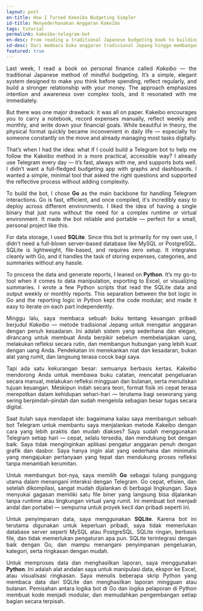 ```yaml
---
layout: post
en-title: How I Turned Kakeibo Budgeting Simpler
id-title: Menyederhanakan Anggaran Kakeibo
tags: tutorial
permalink: kakeibo-telegram-bot
en-desc: From reading a traditional Japanese budgeting book to building a digital companion that fits in my pocket.
id-desc: Dari membaca buku anggaran tradisional Jepang hingga membangun pendamping digital yang bisa dibawa ke mana-mana.
featured: true
---
```


<div style="text-align: justify;" data-lang="en">
  <p>Last week, I read a book on personal finance called <em>Kakeibo</em> — the traditional Japanese method of mindful budgeting. It’s a simple, elegant system designed to make you think before spending, reflect regularly, and build a stronger relationship with your money. The approach emphasizes intention and awareness over complex tools, and it resonated with me immediately.</p>

  <p>But there was one major drawback: it was all on paper. Kakeibo encourages you to carry a notebook, record expenses manually, reflect weekly and monthly, and write down your financial goals. While beautiful in theory, the physical format quickly became inconvenient in daily life — especially for someone constantly on the move and already managing most tasks digitally.</p>

  <p>That’s when I had the idea: what if I could build a Telegram bot to help me follow the Kakeibo method in a more practical, accessible way? I already use Telegram every day — it’s fast, always with me, and supports bots well. I didn’t want a full-fledged budgeting app with graphs and dashboards. I wanted a simple, minimal tool that asked the right questions and supported the reflective process without adding complexity.</p>

  <p>To build the bot, I chose <strong>Go</strong> as the main backbone for handling Telegram interactions. Go is fast, efficient, and once compiled, it's incredibly easy to deploy across different environments. I liked the idea of having a single binary that just runs without the need for a complex runtime or virtual environment. It made the bot reliable and portable — perfect for a small, personal project like this.</p>

  <p>For data storage, I used <strong>SQLite</strong>. Since this bot is primarily for my own use, I didn’t need a full-blown server-based database like MySQL or PostgreSQL. SQLite is lightweight, file-based, and requires zero setup. It integrates cleanly with Go, and it handles the task of storing expenses, categories, and summaries without any hassle.</p>

  <p>To process the data and generate reports, I leaned on <strong>Python</strong>. It’s my go-to tool when it comes to data manipulation, exporting to Excel, or visualizing summaries. I wrote a few Python scripts that read the SQLite data and output weekly or monthly reports. This separation between the bot logic in Go and the reporting logic in Python kept the code modular, and made it easy to iterate on each part independently.</p>
</div>

<div style="text-align: justify;" data-lang="id" class="hidden">
  <p>Minggu lalu, saya membaca sebuah buku tentang keuangan pribadi berjudul <em>Kakeibo</em> — metode tradisional Jepang untuk mengatur anggaran dengan penuh kesadaran. Ini adalah sistem yang sederhana dan elegan, dirancang untuk membuat Anda berpikir sebelum membelanjakan uang, melakukan refleksi secara rutin, dan membangun hubungan yang lebih kuat dengan uang Anda. Pendekatan ini menekankan niat dan kesadaran, bukan alat yang rumit, dan langsung terasa cocok bagi saya.</p>

  <p>Tapi ada satu kekurangan besar: semuanya berbasis kertas. Kakeibo mendorong Anda untuk membawa buku catatan, mencatat pengeluaran secara manual, melakukan refleksi mingguan dan bulanan, serta menuliskan tujuan keuangan. Meskipun indah secara teori, format fisik ini cepat terasa merepotkan dalam kehidupan sehari-hari — terutama bagi seseorang yang sering berpindah-pindah dan sudah mengelola sebagian besar tugas secara digital.</p>

  <p>Saat itulah saya mendapat ide: bagaimana kalau saya membangun sebuah bot Telegram untuk membantu saya menjalankan metode Kakeibo dengan cara yang lebih praktis dan mudah diakses? Saya sudah menggunakan Telegram setiap hari — cepat, selalu tersedia, dan mendukung bot dengan baik. Saya tidak menginginkan aplikasi pengatur anggaran penuh dengan grafik dan dasbor. Saya hanya ingin alat yang sederhana dan minimalis yang mengajukan pertanyaan yang tepat dan mendukung proses refleksi tanpa menambah kerumitan.</p>

  <p>Untuk membangun bot-nya, saya memilih <strong>Go</strong> sebagai tulang punggung utama dalam menangani interaksi dengan Telegram. Go cepat, efisien, dan setelah dikompilasi, sangat mudah dijalankan di berbagai lingkungan. Saya menyukai gagasan memiliki satu file biner yang langsung bisa dijalankan tanpa runtime atau lingkungan virtual yang rumit. Ini membuat bot menjadi andal dan portabel — sempurna untuk proyek kecil dan pribadi seperti ini.</p>

  <p>Untuk penyimpanan data, saya menggunakan <strong>SQLite</strong>. Karena bot ini terutama digunakan untuk keperluan pribadi, saya tidak memerlukan database server seperti MySQL atau PostgreSQL. SQLite ringan, berbasis file, dan tidak memerlukan pengaturan apa pun. SQLite terintegrasi dengan baik dengan Go, dan mampu menangani penyimpanan pengeluaran, kategori, serta ringkasan dengan mudah.</p>

  <p>Untuk memproses data dan menghasilkan laporan, saya menggunakan <strong>Python</strong>. Ini adalah alat andalan saya untuk manipulasi data, ekspor ke Excel, atau visualisasi ringkasan. Saya menulis beberapa skrip Python yang membaca data dari SQLite dan menghasilkan laporan mingguan atau bulanan. Pemisahan antara logika bot di Go dan logika pelaporan di Python membuat kode menjadi modular, dan memudahkan pengembangan setiap bagian secara terpisah.</p>
</div>

